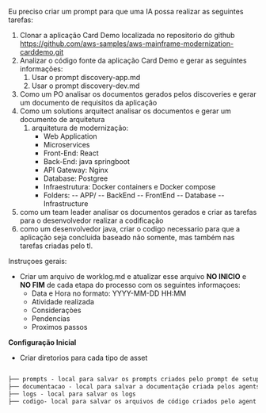 Eu preciso criar um prompt para que uma IA possa realizar as seguintes tarefas:

1) Clonar a aplicação Card Demo localizada no repositorio do github https://github.com/aws-samples/aws-mainframe-modernization-carddemo.git
2) Analizar o código fonte da aplicação Card Demo e gerar as seguintes informações:
   1) Usar o prompt discovery-app.md 
   2) Usar o prompt discovery-dev.md
3) Como um PO analisar os documentos gerados pelos discoveries e gerar um documento de requisitos da aplicação
4) Como um solutions arquitect analisar os documentos e gerar um documento de arquitetura
   1) arquitetura de modernização: 
      - Web Application
      - Microservices
      - Front-End: React
      - Back-End: java springboot
      - API Gateway: Nginx
      - Database: Postgree
      - Infraestrutura: Docker containers e Docker compose
      - Folders: 
          -- APP/
              -- BackEnd
              -- FrontEnd
              -- Database
              -- Infrastructure
5) como um team leader analisar os documentos gerados e criar as tarefas para o desenvolvedor realizar a codificação
6) como um desenvolvedor java, criar o codigo necessario para que a aplicação seja concluida baseado não somente, mas também nas tarefas criadas pelo tl. 

Instruçoes gerais:

- Criar um arquivo de worklog.md e atualizar esse arquivo **NO INICIO** e **NO FIM** de cada etapa do processo com os seguintes informaçoes:
  - Data e Hora no formato: YYYY-MM-DD HH:MM
  - Atividade realizada
  - Consideraçòes
  - Pendencias
  - Proximos passos

**Configuração Inicial**

- Criar diretorios para cada tipo de asset
```md

├── prompts - local para salvar os prompts criados pelo prompt de setup
├── documentacao - local para salvar a documentação criada pelos agents
├── logs - local para salvar os logs
├── codigo- local para salvar os arquivos de código criados pelo agent de desenvolvedor

```